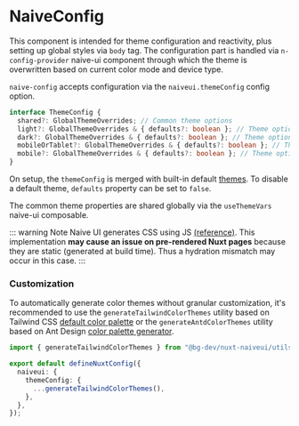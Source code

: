 # NaiveConfig

This component is intended for theme configuration and reactivity, plus setting up global styles via `body` tag. The configuration part is handled via `n-config-provider` naive-ui component through which the theme is overwritten based on current color mode and device type.

`naive-config` accepts configuration via the `naiveui.themeConfig` config option.

```ts
interface ThemeConfig {
  shared?: GlobalThemeOverrides; // Common theme options
  light?: GlobalThemeOverrides & { defaults?: boolean }; // Theme options applied on light mode
  dark?: GlobalThemeOverrides & { defaults?: boolean }; // Theme options applied on dark mode
  mobileOrTablet?: GlobalThemeOverrides & { defaults?: boolean }; // Theme options applied on mobile and tablet
  mobile?: GlobalThemeOverrides & { defaults?: boolean }; // Theme options applied on mobile only
}
```

On setup, the `themeConfig` is merged with built-in default [themes](https://github.com/becem-gharbi/nuxt-naiveui/tree/main/src/runtime/themes). To disable a default theme, `defaults` property can be set to `false`.

The common theme properties are shared globally via the `useThemeVars` naive-ui composable.

::: warning Note
Naive UI generates CSS using JS [(reference)](https://www.npmjs.com/package/css-render). This implementation **may cause an issue on pre-rendered Nuxt pages** because they are static (generated at build time). Thus a hydration mismatch may occur in this case.
:::

### Customization

To automatically generate color themes without granular customization, it's recommended to use the `generateTailwindColorThemes` utility based on Tailwind CSS [default color palette](https://tailwindcss.com/docs/customizing-colors) or the `generateAntdColorThemes` utility based on Ant Design [color palette generator](https://ant.design/docs/spec/colors#palette-generation-tool).

```ts [nuxt.config.ts]
import { generateTailwindColorThemes } from "@bg-dev/nuxt-naiveui/utils";

export default defineNuxtConfig({
  naiveui: {
    themeConfig: {
      ...generateTailwindColorThemes(),
    },
  },
});
```
